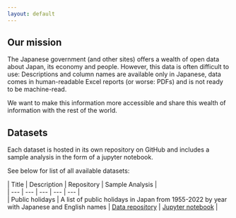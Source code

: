 ```yaml
---
layout: default
---
```


## Our mission

The Japanese government (and other sites) offers a wealth of open data about Japan, its economy and people. 
However, this data is often difficult to use: Descriptions and column names are available only in Japanese, data comes in human-readable Excel reports (or worse: PDFs) and is not ready to be machine-read. 

We want to make this information more accessible and share this wealth of information with the rest of the world.

## Datasets

Each dataset is hosted in its own repository on GitHub and includes a sample analysis in the form of a jupyter notebook. 

See below for list of all available datasets:

|  Title  |  Description  | Repository | Sample Analysis |   
| --- | --- |  --- |  --- |   --- |    
| Public holidays | A list of public holidays in Japan from 1955-2022 by year with Japanese and English names | [Data repository](https://github.com/Open-Data-Japan/odj-data-public_holidays) | [Jupyter notebook](https://github.com/Open-Data-Japan/odj-data-public_holidays/blob/main/sample-analysis/jupyter-odj-data-public_holidays.ipynb) |
